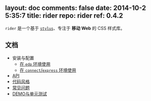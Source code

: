 layout: doc
comments: false
date: 2014-10-2 5:35:7
title: rider
repo: rider
ref: 0.4.2
---

`rider` 是一个基于 [`stylus`](https://github.com/LearnBoost/stylus)、专注于 **移动 Web** 的 CSS 样式库。

文档
---

+ 安装与配置
    + [在 `edp` 环境使用](https://github.com/ecomfe/edp-provider-rider)
    + [在 `connect`/`express` 环境使用](./doc/connec.html)
+ [API](./doc/ap.html)
+ [代码风格](./doc/code-styl.html)
+ [常见问题](./doc/fa.html)
+ [DEMO与单元测试](./doc/demo-and-u.html)